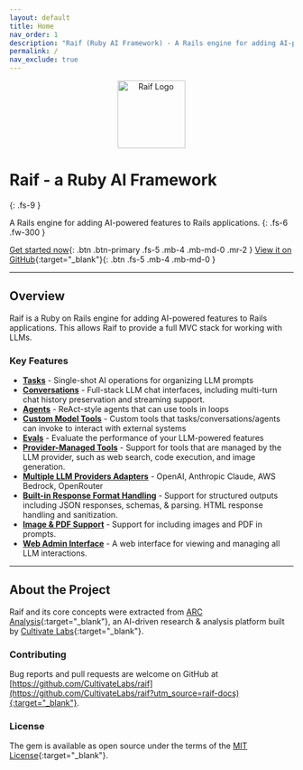 ```yaml
---
layout: default
title: Home
nav_order: 1
description: "Raif (Ruby AI Framework) - A Rails engine for adding AI-powered features to Rails applications"
permalink: /
nav_exclude: true
---
```


<div style="text-align: center; margin-bottom: 2rem;">
  <img src="{{ site.baseurl }}/assets/images/raif-logo.svg" alt="Raif Logo" style="height: 120px; width: auto;">
</div>

# Raif - a Ruby AI Framework
{: .fs-9 }

A Rails engine for adding AI-powered features to Rails applications.
{: .fs-6 .fw-300 }

[Get started now](getting_started/setup){: .btn .btn-primary .fs-5 .mb-4 .mb-md-0 .mr-2 }
[View it on GitHub](https://github.com/CultivateLabs/raif){:target="_blank"}{: .btn .fs-5 .mb-4 .mb-md-0 }

---

## Overview

Raif is a Ruby on Rails engine for adding AI-powered features to Rails applications. This allows Raif to provide a full MVC stack for working with LLMs.

### Key Features
- **[Tasks](key_raif_concepts/tasks)** - Single-shot AI operations for organizing LLM prompts
- **[Conversations](key_raif_concepts/conversations)** - Full-stack LLM chat interfaces, including multi-turn chat history preservation and streaming support.
- **[Agents](key_raif_concepts/agents)** - ReAct-style agents that can use tools in loops
- **[Custom Model Tools](key_raif_concepts/model_tools)** - Custom tools that tasks/conversations/agents can invoke to interact with external systems
- **[Evals](key_raif_concepts/evals)** - Evaluate the performance of your LLM-powered features
- **[Provider-Managed Tools](key_raif_concepts/model_tools#provider-managed-tools)** - Support for tools that are managed by the LLM provider, such as web search, code execution, and image generation.
- **[Multiple LLM Providers Adapters](getting_started/setup#configuring-llm-providers--api-keys)** - OpenAI, Anthropic Claude, AWS Bedrock, OpenRouter
- **[Built-in Response Format Handling](learn_more/response_formats)** - Support for structured outputs including JSON responses, schemas, & parsing. HTML response handling and sanitization.
- **[Image & PDF Support](learn_more/images_files_pdfs)** - Support for including images and PDF in prompts.
- **[Web Admin Interface](learn_more/web_admin)** - A web interface for viewing and managing all LLM interactions.

---

## About the Project

Raif and its core concepts were extracted from [ARC Analysis](https://www.arcanalysis.ai?utm_source=raif-docs){:target="_blank"}, an AI-driven research & analysis platform built by [Cultivate Labs](https://www.cultivatelabs.com?utm_source=raif-docs){:target="_blank"}.

### Contributing

Bug reports and pull requests are welcome on GitHub at [https://github.com/CultivateLabs/raif](https://github.com/CultivateLabs/raif?utm_source=raif-docs){:target="_blank"}.

### License

The gem is available as open source under the terms of the [MIT License](https://opensource.org/licenses/MIT){:target="_blank"}. 

